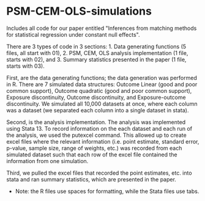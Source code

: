 # PSM-CEM-OLS-simulations

Includes all code for our paper entitled "Inferences from matching methods for statistical regression under constant null effects".  

There are 3 types of code in 3 sections: 1. Data generating functions (5 files, all start with 01), 2. PSM, CEM, OLS analysis implementation (1 file, starts with 02), and 3. Summary statistics presented in the paper (1 file, starts with 03).

First, are the data generating functions; the data generation was performed in R.  There are 7 simulated data structures: Outcome Linear (good and poor common support), Outcome quadratic (good and poor common support), Exposure discontinuity, Outcome discontinuity, and Exposure-outcome discontinuity.  We simulated all 10,000 datasets at once, where each column was a dataset (we separated each column into a single dataset in stata). 

Second, is the analysis implementation. The analysis was implemented using Stata 13.  To record information on the each dataset and each run of the analysis, we used the putexcel command.  This allowed up to create excel files where the relevant information (i.e. point estimate, standard error, p-value, sample size, range of weights, etc.) was recorded from each simulated dataset such that each row of the excel file contained the information from one simulation. 

Third, we pulled the excel files that recorded the point estimates, etc. into stata and ran summary statistics, which are presented in the paper.  

* Note: the R files use spaces for formatting, while the Stata files use tabs. 
